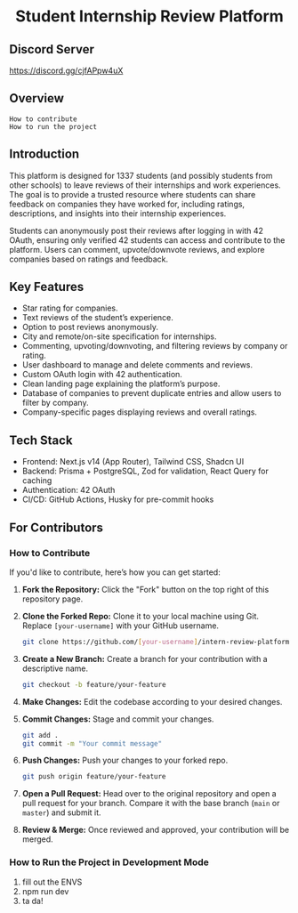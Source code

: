 <h1 align="center"><strong>Student Internship Review Platform</strong></h1>

## Discord Server

https://discord.gg/cjfAPpw4uX

## Overview

    How to contribute
    How to run the project

## Introduction

This platform is designed for 1337 students (and possibly students from other schools) to leave reviews of their internships and work experiences. The goal is to provide a trusted resource where students can share feedback on companies they have worked for, including ratings, descriptions, and insights into their internship experiences.

Students can anonymously post their reviews after logging in with 42 OAuth, ensuring only verified 42 students can access and contribute to the platform. Users can comment, upvote/downvote reviews, and explore companies based on ratings and feedback.

## Key Features

- Star rating for companies.
- Text reviews of the student’s experience.
- Option to post reviews anonymously.
- City and remote/on-site specification for internships.
- Commenting, upvoting/downvoting, and filtering reviews by company or rating.
- User dashboard to manage and delete comments and reviews.
- Custom OAuth login with 42 authentication.
- Clean landing page explaining the platform’s purpose.
- Database of companies to prevent duplicate entries and allow users to filter by company.
- Company-specific pages displaying reviews and overall ratings.

## Tech Stack

- Frontend: Next.js v14 (App Router), Tailwind CSS, Shadcn UI
- Backend: Prisma + PostgreSQL, Zod for validation, React Query for caching
- Authentication: 42 OAuth
- CI/CD: GitHub Actions, Husky for pre-commit hooks

## For Contributors

### How to Contribute

If you'd like to contribute, here’s how you can get started:

1. **Fork the Repository:** Click the "Fork" button on the top right of this repository page.
2. **Clone the Forked Repo:** Clone it to your local machine using Git. Replace `[your-username]` with your GitHub username.

   ```bash
   git clone https://github.com/[your-username]/intern-review-platform.git
   ```

3. **Create a New Branch:** Create a branch for your contribution with a descriptive name.

   ```bash
   git checkout -b feature/your-feature
   ```

4. **Make Changes:** Edit the codebase according to your desired changes.
5. **Commit Changes:** Stage and commit your changes.

   ```bash
   git add .
   git commit -m "Your commit message"
   ```

6. **Push Changes:** Push your changes to your forked repo.

   ```bash
   git push origin feature/your-feature
   ```

7. **Open a Pull Request:** Head over to the original repository and open a pull request for your branch. Compare it with the base branch (`main` or `master`) and submit it.
8. **Review & Merge:** Once reviewed and approved, your contribution will be merged.

### How to Run the Project in Development Mode

1. fill out the ENVS
2. npm run dev
3. ta da!
